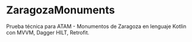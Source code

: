 # ZaragozaMonuments
Prueba técnica para ATAM - Monumentos de Zaragoza en lenguaje Kotlin con MVVM, Dagger HILT, Retrofit.

